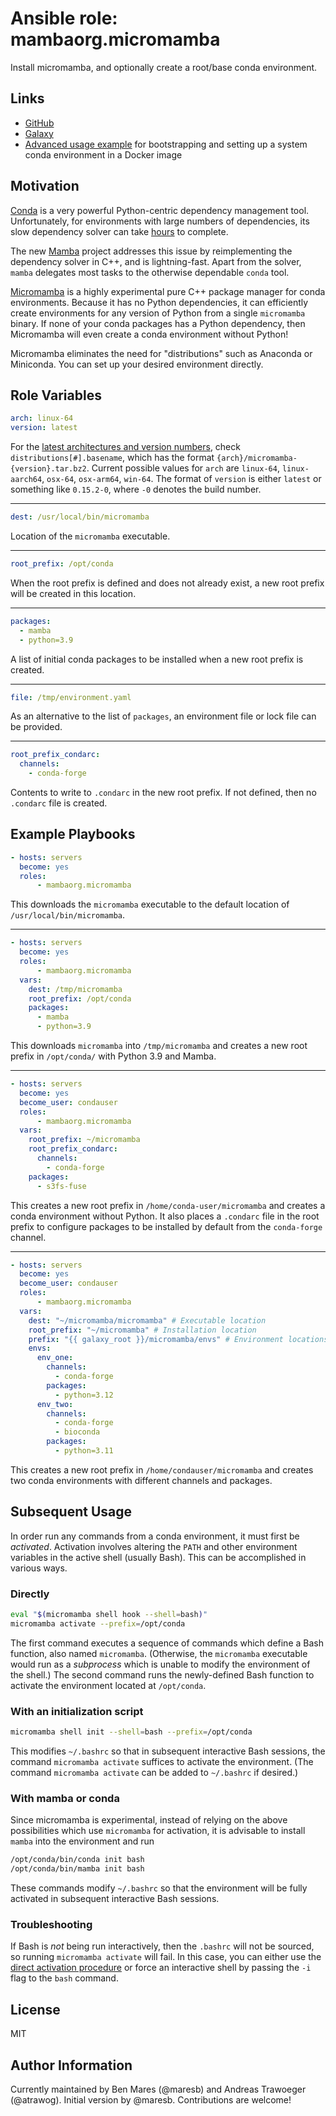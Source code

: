 # Ansible role: mambaorg.micromamba

Install micromamba, and optionally create a root/base conda environment.

## Links

* [GitHub](https://github.com/mamba-org/ansible-role-micromamba)
* [Galaxy](https://galaxy.ansible.com/mambaorg/micromamba)
* [Advanced usage example](https://github.com/maresb/micromamba-role-example) for bootstrapping and setting up a system conda environment in a Docker image

## Motivation

[Conda](https://docs.conda.io/projects/conda) is a very powerful Python-centric dependency management tool. Unfortunately, for environments with large numbers of dependencies, its slow dependency solver can take [hours](https://github.com/iterative/dvc.org/issues/2370#issuecomment-818891218) to complete.

The new [Mamba](https://github.com/mamba-org/mamba) project addresses this issue by reimplementing the dependency solver in C++, and is lightning-fast. Apart from the solver, `mamba` delegates most tasks to the otherwise dependable `conda` tool.

[Micromamba](https://github.com/mamba-org/mamba#micromamba) is a highly experimental pure C++ package manager for conda environments. Because it has no Python dependencies, it can efficiently create environments for any version of Python from a single `micromamba` binary. If none of your conda packages has a Python dependency, then Micromamba will even create a conda environment without Python!

Micromamba eliminates the need for "distributions" such as Anaconda or Miniconda. You can set up your desired environment directly.

## Role Variables

```yaml
arch: linux-64
version: latest
```

For the [latest architectures and version numbers](https://api.anaconda.org/release/conda-forge/micromamba/latest), check `distributions[#].basename`, which has the format `{arch}/micromamba-{version}.tar.bz2`. Current possible values for `arch` are `linux-64`, `linux-aarch64`, `osx-64`, `osx-arm64`, `win-64`. The format of `version` is either `latest` or something like `0.15.2-0`, where `-0` denotes the build number.

---

```yaml
dest: /usr/local/bin/micromamba
```

Location of the `micromamba` executable.

---

```yaml
root_prefix: /opt/conda
```

When the root prefix is defined and does not already exist, a new root prefix will be created in this location.

---

```yaml
packages:
  - mamba
  - python=3.9
```

A list of initial conda packages to be installed when a new root prefix is created.

---

```yaml
file: /tmp/environment.yaml
```

As an alternative to the list of `packages`, an environment file or lock file can be provided.

---

```yaml
root_prefix_condarc:
  channels:
    - conda-forge
```

Contents to write to `.condarc` in the new root prefix. If not defined, then no `.condarc` file is created.

## Example Playbooks

```yaml
- hosts: servers
  become: yes
  roles:
      - mambaorg.micromamba
```

This downloads the `micromamba` executable to the default location of `/usr/local/bin/micromamba`.

---

```yaml
- hosts: servers
  become: yes
  roles:
      - mambaorg.micromamba
  vars:
    dest: /tmp/micromamba
    root_prefix: /opt/conda
    packages:
      - mamba
      - python=3.9
```

This downloads `micromamba` into `/tmp/micromamba` and creates a new root prefix in `/opt/conda/` with Python 3.9 and Mamba.

---

```yaml
- hosts: servers
  become: yes
  become_user: condauser
  roles:
      - mambaorg.micromamba
  vars:
    root_prefix: ~/micromamba
    root_prefix_condarc:
      channels:
        - conda-forge
    packages:
      - s3fs-fuse
```

This creates a new root prefix in `/home/conda-user/micromamba` and creates a conda environment without Python. It also places a `.condarc` file in the root prefix to configure packages to be installed by default from the `conda-forge` channel.

---

```yaml
- hosts: servers
  become: yes
  become_user: condauser
  roles:
      - mambaorg.micromamba
  vars:
    dest: "~/micromamba/micromamba" # Executable location
    root_prefix: "~/micromamba" # Installation location
    prefix: "{{ galaxy_root }}/micromamba/envs" # Environment locations
    envs:
      env_one:
        channels:
          - conda-forge
        packages:
          - python=3.12
      env_two:
        channels:
          - conda-forge
          - bioconda
        packages:
          - python=3.11
```

This creates a new root prefix in `/home/condauser/micromamba` and creates two conda environments with different channels and packages.

## Subsequent Usage

In order run any commands from a conda environment, it must first be *activated*. Activation involves altering the `PATH` and other environment variables in the active shell (usually Bash). This can be accomplished in various ways.

### Directly

```bash
eval "$(micromamba shell hook --shell=bash)"
micromamba activate --prefix=/opt/conda
```

The first command executes a sequence of commands which define a Bash function, also named `micromamba`. (Otherwise, the `micromamba` executable would run as a *subprocess* which is unable to modify the environment of the shell.) The second command runs the newly-defined Bash function to activate the environment located at `/opt/conda`.

### With an initialization script

```bash
micromamba shell init --shell=bash --prefix=/opt/conda
```

This modifies `~/.bashrc` so that in subsequent interactive Bash sessions, the command `micromamba activate` suffices to activate the environment. (The command `micromamba activate` can be added to `~/.bashrc` if desired.)

### With mamba or conda

Since micromamba is experimental, instead of relying on the above possibilities which use `micromamba` for activation, it is advisable to install `mamba` into the environment and run

```bash
/opt/conda/bin/conda init bash
/opt/conda/bin/mamba init bash
```

These commands modify `~/.bashrc` so that the environment will be fully activated in subsequent interactive Bash sessions.

### Troubleshooting

If Bash is *not* being run interactively, then the `.bashrc` will not be sourced, so running `micromamba activate` will fail. In this case, you can either use the [direct activation procedure](#directly) or force an interactive shell by passing the `-i` flag to the `bash` command.

## License

MIT

## Author Information

Currently maintained by Ben Mares (@maresb) and Andreas Trawoeger (@atrawog). Initial version by @maresb. Contributions are welcome!
